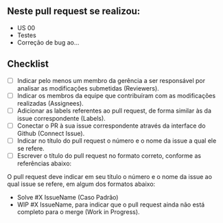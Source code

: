## Neste pull request se realizou:

- US 00
- Testes
- Correção de bug ao...

## Checklist

- [ ] Indicar pelo menos um membro da gerência a ser responsável por analisar as modificações submetidas (Reviewers).
- [ ] Indicar os membros da equipe que contribuíram com as modificações realizadas (Assignees).
- [ ] Adicionar as labels referentes ao pull request, de forma similar às da issue correspondente (Labels).
- [ ] Conectar o PR à sua issue correspondente através da interface do Github (Connect Issue).
- [ ] Indicar no título do pull request o número e o nome da issue a qual ele se refere.
- [ ] Escrever o título do pull request no formato correto, conforme as referências abaixo:

O pull request deve indicar em seu título o número e o nome da issue ao qual issue se refere, em algum dos formatos abaixo:

- Solve #X IssueName (Caso Padrão)
- WIP #X IssueName, para indicar que o pull request ainda não está completo para o merge (Work in Progress).
